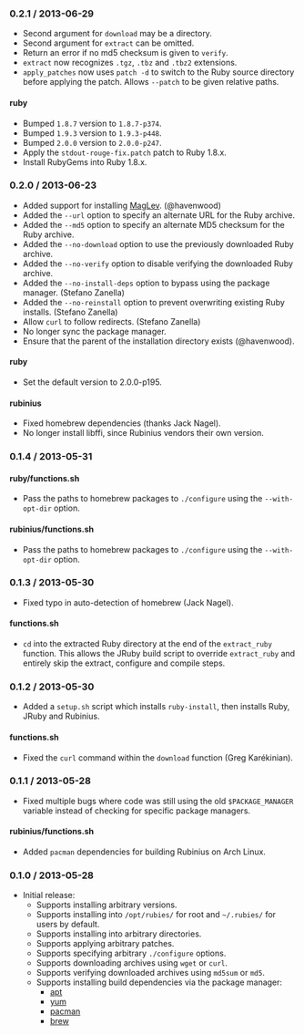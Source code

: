### 0.2.1 / 2013-06-29

* Second argument for `download` may be a directory.
* Second argument for `extract` can be omitted.
* Return an error if no md5 checksum is given to `verify`.
* `extract` now recognizes `.tgz`, `.tbz` and `.tbz2` extensions.
* `apply_patches` now uses `patch -d` to switch to the Ruby source directory
  before applying the patch. Allows `--patch` to be given relative paths.

#### ruby

* Bumped `1.8.7` version to `1.8.7-p374`.
* Bumped `1.9.3` version to `1.9.3-p448`.
* Bumped `2.0.0` version to `2.0.0-p247`.
* Apply the `stdout-rouge-fix.patch` patch to Ruby 1.8.x.
* Install RubyGems into Ruby 1.8.x.

### 0.2.0 / 2013-06-23

* Added support for installing [MagLev]. (@havenwood)
* Added the `--url` option to specify an alternate URL for the Ruby archive.
* Added the `--md5` option to specify an alternate MD5 checksum for the Ruby
  archive.
* Added the `--no-download` option to use the previously downloaded Ruby
  archive.
* Added the `--no-verify` option to disable verifying the downloaded Ruby
  archive.
* Added the `--no-install-deps` option to bypass using the package manager.
  (Stefano Zanella)
* Added the `--no-reinstall` option to prevent overwriting existing Ruby
  installs. (Stefano Zanella)
* Allow `curl` to follow redirects. (Stefano Zanella)
* No longer sync the package manager.
* Ensure that the parent of the installation directory exists (@havenwood).

#### ruby

* Set the default version to 2.0.0-p195.

#### rubinius

* Fixed homebrew dependencies (thanks Jack Nagel).
* No longer install libffi, since Rubinius vendors their own version.

### 0.1.4 / 2013-05-31

#### ruby/functions.sh

* Pass the paths to homebrew packages to `./configure` using the
  `--with-opt-dir` option.

#### rubinius/functions.sh

* Pass the paths to homebrew packages to `./configure` using the
  `--with-opt-dir` option.

### 0.1.3 / 2013-05-30

* Fixed typo in auto-detection of homebrew (Jack Nagel).

#### functions.sh

* `cd` into the extracted Ruby directory at the end of the `extract_ruby`
  function. This allows the JRuby build script to override `extract_ruby` and
  entirely skip the extract, configure and compile steps.

### 0.1.2 / 2013-05-30

* Added a `setup.sh` script which installs `ruby-install`, then installs
  Ruby, JRuby and Rubinius.

#### functions.sh

* Fixed the `curl` command within the `download` function (Greg Karékinian).

### 0.1.1 / 2013-05-28

* Fixed multiple bugs where code was still using the old `$PACKAGE_MANAGER`
  variable instead of checking for specific package managers.

#### rubinius/functions.sh

* Added `pacman` dependencies for building Rubinius on Arch Linux.

### 0.1.0 / 2013-05-28

* Initial release:
  * Supports installing arbitrary versions.
  * Supports installing into `/opt/rubies/` for root and `~/.rubies/` for users
    by default.
  * Supports installing into arbitrary directories.
  * Supports applying arbitrary patches.
  * Supports specifying arbitrary `./configure` options.
  * Supports downloading archives using `wget` or `curl`.
  * Supports verifying downloaded archives using `md5sum` or `md5`.
  * Supports installing build dependencies via the package manager:
    * [apt]
    * [yum]
    * [pacman]
    * [brew]

[apt]: http://wiki.debian.org/Apt
[yum]: http://yum.baseurl.org/
[pacman]: https://wiki.archlinux.org/index.php/Pacman
[brew]: http://mxcl.github.com/homebrew/

[Ruby]: http://www.ruby-lang.org/
[JRuby]: http://jruby.org/
[Rubinius]: http://rubini.us/
[MagLev]: http://maglev.github.io/
